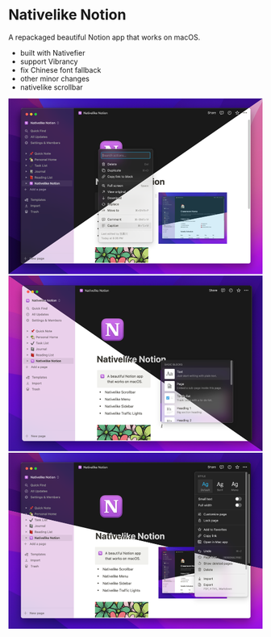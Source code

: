 # Nativelike Notion
A repackaged beautiful Notion app that works on macOS.

- built with Nativefier
- support Vibrancy
- fix Chinese font fallback
- other minor changes
- nativelike scrollbar

![Image text](img/1.0.1_1.png)
![Image text](img/1.0.1_2.png)
![Image text](img/1.0.1_3.png)
